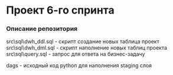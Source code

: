 # Проект 6-го спринта

### Описание репозитория
src\sql\dwh_ddl.sql - скрипт создание новых таблица проект
src\sql\dwh_dml.sql - скрипт наполнение новых таблиц проекта
src\sql\query.sql - запрос для ответа на бизнес-задачу


dags - исходный код python для наполнения staging слоя

